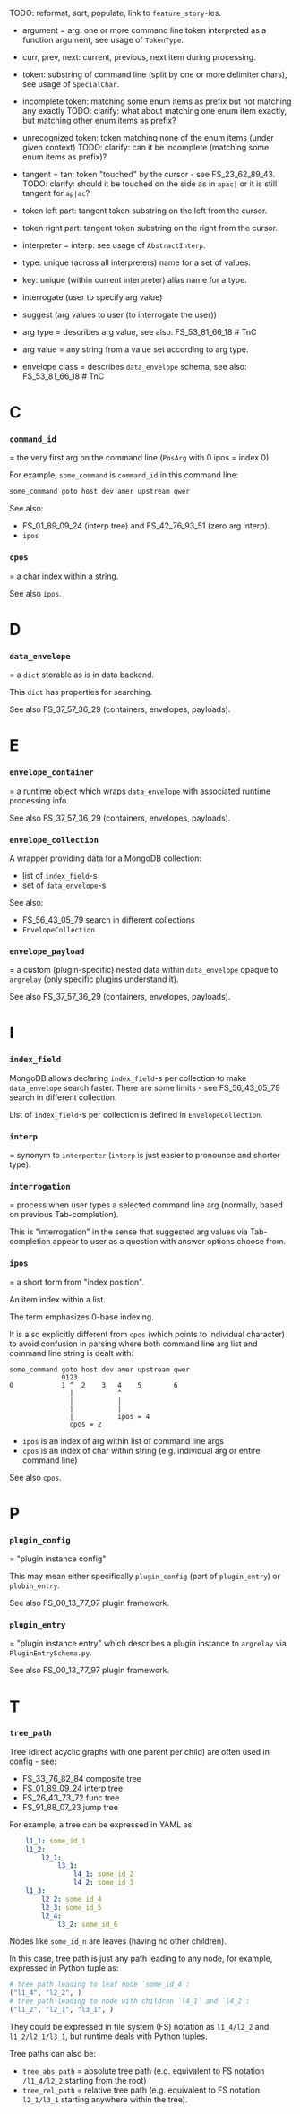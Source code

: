 
TODO: reformat, sort, populate, link to `feature_story`-ies.

*   argument = arg: one or more command line token interpreted as a function argument, see usage of `TokenType`.
*   curr, prev, next: current, previous, next item during processing.

*   token: substring of command line (split by one or more delimiter chars), see usage of `SpecialChar`.
*   incomplete token: matching some enum items as prefix but not matching any exactly
    TODO: clarify: what about matching one enum item exactly, but matching other enum items as prefix?
*   unrecognized token: token matching none of the enum items (under given context)
    TODO: clarify: can it be incomplete (matching some enum items as prefix)?
*   tangent = tan: token "touched" by the cursor - see FS_23_62_89_43.
    TODO: clarify: should it be touched on the side as in `apac|` or it is still tangent for `ap|ac`?
*   token left part: tangent token substring on the left from the cursor.
*   token right part: tangent token substring on the right from the cursor.

*   interpreter = interp: see usage of `AbstractInterp`.

*   type: unique (across all interpreters) name for a set of values.
*   key: unique (within current interpreter) alias name for a type.

*   interrogate (user to specify arg value)
*   suggest (arg values to user (to interrogate the user))

*   arg type = describes arg value, see also: FS_53_81_66_18 # TnC
*   arg value = any string from a value set according to arg type.
*   envelope class = describes `data_envelope` schema, see also: FS_53_81_66_18 # TnC

# C

### `command_id`

= the very first arg on the command line (`PosArg` with 0 ipos = index 0).

For example, `some_command` is `command_id` in this command line:

```sh
some_command goto host dev amer upstream qwer
```

See also:
*   FS_01_89_09_24 (interp tree) and FS_42_76_93_51 (zero arg interp).
*   `ipos`

### `cpos`

= a char index within a string.

See also `ipos`.

# D

### `data_envelope`

= a `dict` storable as is in data backend.

This `dict` has properties for searching.

See also FS_37_57_36_29 (containers, envelopes, payloads).

# E

### `envelope_container`

= a runtime object which wraps `data_envelope` with associated runtime processing info.

See also FS_37_57_36_29 (containers, envelopes, payloads).

### `envelope_collection`

A wrapper providing data for a MongoDB collection:
*   list of `index_field`-s
*   set of `data_envelope`-s

See also:
*    FS_56_43_05_79 search in different collections
*   `EnvelopeCollection`

### `envelope_payload`

= a custom (plugin-specific) nested data within `data_envelope` opaque to `argrelay`
(only specific plugins understand it).

See also FS_37_57_36_29 (containers, envelopes, payloads).

# I

### `index_field`

MongoDB allows declaring `index_field`-s per collection to make `data_envelope` search faster.
There are some limits - see FS_56_43_05_79 search in different collection.

List of `index_field`-s per collection is defined in `EnvelopeCollection`.

### `interp`

= synonym to `interperter` (`interp` is just easier to pronounce and shorter type).

### `interrogation`

= process when user types a selected command line arg (normally, based on previous Tab-completion).

This is "interrogation" in the sense that suggested arg values via Tab-completion appear to user
as a question with answer options choose from.

### `ipos`

= a short form from "index position".

An item index within a list.

The term emphasizes 0-base indexing.

It is also explicitly different from `cpos` (which points to individual character)<br/>
to avoid confusion in parsing where both command line arg list and command line string is dealt with:

```
some_command goto host dev amer upstream qwer
             0123
0            1 ^  2    3   4    5        6
               |           ^
               |           |
               |           |
               |           ipos = 4
               cpos = 2
```

*   `ipos` is an index of arg within list of command line args
*   `cpos` is an index of char within string (e.g. individual arg or entire command line)

See also `cpos`.

# P

### `plugin_config`

= "plugin instance config"

This may mean either specifically `plugin_config` (part of `plugin_entry`) or `plubin_entry`.

See also FS_00_13_77_97 plugin framework.

### `plugin_entry`

= "plugin instance entry" which describes a plugin instance to `argrelay` via `PluginEntrySchema.py`.

See also FS_00_13_77_97 plugin framework.

# T

### `tree_path`

Tree (direct acyclic graphs with one parent per child) are often used in config - see:
*   FS_33_76_82_84 composite tree
*   FS_01_89_09_24 interp tree
*   FS_26_43_73_72 func tree
*   FS_91_88_07_23 jump tree

For example, a tree can be expressed in YAML as:

```yaml
    l1_1: some_id_1
    l1_2:
        l2_1:
            l3_1:
                l4_1: some_id_2
                l4_2: some_id_3
    l1_3:
        l2_2: some_id_4
        l2_3: some_id_5
        l2_4:
            l3_2: some_id_6
```

Nodes like `some_id_n` are leaves (having no other children).

In this case, tree path is just any path leading to any node, for example, expressed in Python tuple as:

```python
# tree path leading to leaf node `some_id_4`:
("l1_4", "l2_2", )
# tree path leading to node with children `l4_1` and `l4_2`:
("l1_2", "l2_1", "l3_1", )
```

They could be expressed in file system (FS) notation as `l1_4/l2_2` and `l1_2/l2_1/l3_1`,
but runtime deals with Python tuples.

Tree paths can also be:
*   `tree_abs_path` = absolute tree path (e.g. equivalent to FS notation `/l1_4/l2_2` starting from the root)
*   `tree_rel_path` = relative tree path (e.g. equivalent to FS notation `l2_1/l3_1` starting anywhere within the tree).

